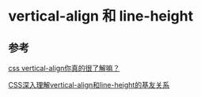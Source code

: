 # vertical-align 和 line-height

## 参考

[css vertical-align你真的很了解嘛？](https://zhuanlan.zhihu.com/p/28626505)

[CSS深入理解vertical-align和line-height的基友关系
](https://www.zhangxinxu.com/wordpress/2015/08/css-deep-understand-vertical-align-and-line-height/)

